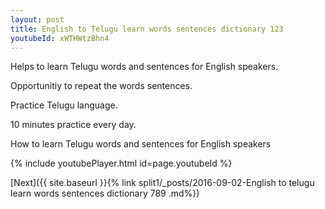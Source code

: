 ```yaml
---
layout: post
title: English to Telugu learn words sentences dictionary 123 
youtubeId: xWTHWtzBhn4
---
```

 
 
Helps to learn Telugu words and sentences for English speakers.

Opportunitiy to repeat the words sentences. 

Practice Telugu language. 
 
10 minutes practice every day. 
 
How to learn Telugu words and sentences for English speakers 
 
{% include youtubePlayer.html id=page.youtubeId %}
 
 
[Next]({{ site.baseurl }}{% link  split1/_posts/2016-09-02-English to telugu learn words sentences dictionary 789 .md%})
 
